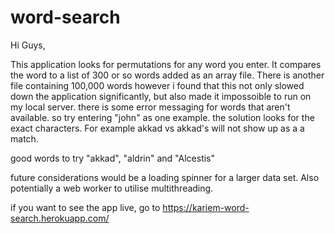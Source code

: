 # word-search

Hi Guys,

This application looks for permutations for any word you enter. It compares the word to a list of 300 or so words added as an array file.
There is another file containing 100,000 words however i found that this not only slowed down the application significantly, but also made it impossoible to run on my local server.
there is some error messaging for words that aren't available. so try entering "john" as one example.
the solution looks for the exact characters. For example akkad vs akkad's will not show up as a a match.

good words to try "akkad", "aldrin" and "Alcestis"

future considerations would be a loading spinner for a larger data set. Also potentially a web worker to utilise multithreading.

if you want to see the app live, go to https://kariem-word-search.herokuapp.com/